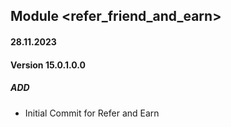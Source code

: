 ## Module <refer_friend_and_earn>
#### 28.11.2023
#### Version 15.0.1.0.0
##### ADD

- Initial Commit for Refer and Earn
